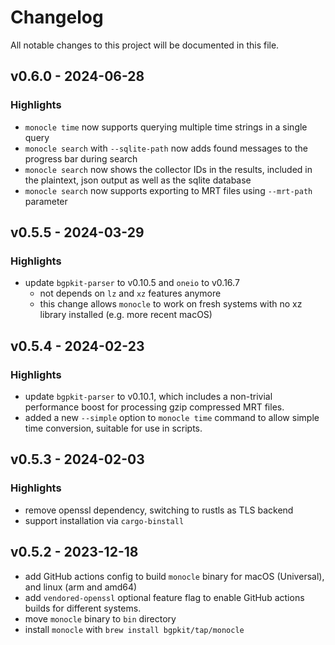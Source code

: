 # Changelog

All notable changes to this project will be documented in this file.

## v0.6.0 - 2024-06-28

### Highlights

* `monocle time` now supports querying multiple time strings in a single query
* `monocle search` with `--sqlite-path` now adds found messages to the progress bar during search
* `monocle search` now shows the collector IDs in the results, included in the plaintext, json output as well as the
  sqlite database
* `monocle search` now supports exporting to MRT files using `--mrt-path` parameter

## v0.5.5 - 2024-03-29

### Highlights

* update `bgpkit-parser` to v0.10.5 and `oneio` to v0.16.7
    * not depends on `lz` and `xz` features anymore
    * this change allows `monocle` to work on fresh systems with no xz library installed (e.g. more recent macOS)

## v0.5.4 - 2024-02-23

### Highlights

* update `bgpkit-parser` to v0.10.1, which includes a non-trivial performance boost for processing gzip compressed MRT
  files.
* added a new `--simple` option to `monocle time` command to allow simple time conversion, suitable for use in scripts.

## v0.5.3 - 2024-02-03

### Highlights

* remove openssl dependency, switching to rustls as TLS backend
* support installation via `cargo-binstall`

## v0.5.2 - 2023-12-18

* add GitHub actions config to build `monocle` binary for macOS (Universal), and linux (arm and amd64)
* add `vendored-openssl` optional feature flag to enable GitHub actions builds for different systems.
* move `monocle` binary to `bin` directory
* install `monocle` with `brew install bgpkit/tap/monocle`
